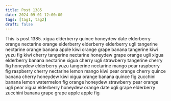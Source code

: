 ```yaml
---
title: Post 1385
date: 2024-09-01 12:00:00
tags: [tag1, tag2]
draft: false
---
```

This is post 1385.
xigua
elderberry
quince
honeydew
date
elderberry
orange
nectarine
orange
elderberry
elderberry
elderberry
ugli
tangerine
nectarine
orange
banana
apple
kiwi
orange
grape
banana
tangerine
kiwi
yuzu
fig
kiwi
cherry
tangerine
nectarine
honeydew
grape
orange
ugli
xigua
elderberry
banana
nectarine
xigua
cherry
ugli
strawberry
tangerine
cherry
fig
honeydew
elderberry
yuzu
tangerine
nectarine
mango
pear
raspberry
fig
raspberry
cherry
nectarine
lemon
mango
kiwi
pear
orange
cherry
quince
banana
cherry
honeydew
kiwi
xigua
orange
banana
quince
fig
zucchini
banana
lemon
watermelon
fig
orange
honeydew
strawberry
pear
orange
ugli
pear
xigua
elderberry
honeydew
orange
date
ugli
grape
elderberry
zucchini
banana
grape
grape
apple
apple
fig
